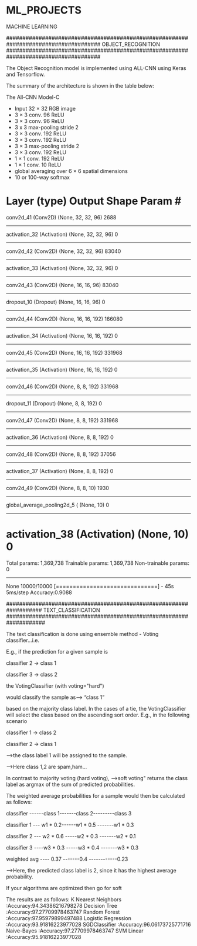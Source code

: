 # ML_PROJECTS
MACHINE LEARNING

#####################################################################################
                         OBJECT_RECOGNITION
#####################################################################################

The Object Recognition model is implemented using ALL-CNN using Keras and Tensorflow. 

The summary of the architecture is shown in the table below:

The All-CNN Model-C

* Input 32 × 32 RGB image
* 3 × 3 conv. 96 ReLU
* 3 × 3 conv. 96 ReLU
* 3 x 3 max-pooling stride 2
* 3 × 3 conv. 192 ReLU
* 3 × 3 conv. 192 ReLU
* 3 × 3 max-pooling stride 2
* 3 × 3 conv. 192 ReLU
* 1 × 1 conv. 192 ReLU
* 1 × 1 conv. 10 ReLU
* global averaging over 6 × 6 spatial dimensions
* 10 or 100-way softmax


Layer (type)                 Output Shape              Param #   
=================================================================
conv2d_41 (Conv2D)           (None, 32, 32, 96)        2688      
_________________________________________________________________
activation_32 (Activation)   (None, 32, 32, 96)        0         
_________________________________________________________________
conv2d_42 (Conv2D)           (None, 32, 32, 96)        83040     
_________________________________________________________________
activation_33 (Activation)   (None, 32, 32, 96)        0         
_________________________________________________________________
conv2d_43 (Conv2D)           (None, 16, 16, 96)        83040     
_________________________________________________________________
dropout_10 (Dropout)         (None, 16, 16, 96)        0         
_________________________________________________________________
conv2d_44 (Conv2D)           (None, 16, 16, 192)       166080    
_________________________________________________________________
activation_34 (Activation)   (None, 16, 16, 192)       0         
_________________________________________________________________
conv2d_45 (Conv2D)           (None, 16, 16, 192)       331968    
_________________________________________________________________
activation_35 (Activation)   (None, 16, 16, 192)       0         
_________________________________________________________________
conv2d_46 (Conv2D)           (None, 8, 8, 192)         331968    
_________________________________________________________________
dropout_11 (Dropout)         (None, 8, 8, 192)         0         
_________________________________________________________________
conv2d_47 (Conv2D)           (None, 8, 8, 192)         331968    
_________________________________________________________________
activation_36 (Activation)   (None, 8, 8, 192)         0         
_________________________________________________________________
conv2d_48 (Conv2D)           (None, 8, 8, 192)         37056     
_________________________________________________________________
activation_37 (Activation)   (None, 8, 8, 192)         0         
_________________________________________________________________
conv2d_49 (Conv2D)           (None, 8, 8, 10)          1930      
_________________________________________________________________
global_average_pooling2d_5 ( (None, 10)                0         
_________________________________________________________________
activation_38 (Activation)   (None, 10)                0         
=================================================================
Total params: 1,369,738
Trainable params: 1,369,738
Non-trainable params: 0
_________________________________________________________________
None
10000/10000 [==============================] - 45s 5ms/step
Accuracy:0.9088




###################################################################
TEXT_CLASSIFICATION					 
####################################################################

The text classification is done using 
ensemble method - Voting classifier...i.e.

E.g., if the prediction for a given sample is

classifier 2 -> class 1

classifier 3 -> class 2

the VotingClassifier (with voting="hard")

would classify the sample as--> “class 1”

based on the majority class label. In the cases of a tie, the VotingClassifier will select the class based on the ascending sort order. E.g., in the following scenario

classifier 1 -> class 2

classifier 2 -> class 1

-->the class label 1 will be assigned to the sample.

-->Here class 1,2 are spam,ham...

In contrast to majority voting (hard voting), -->soft voting" returns the class label as argmax of the sum of predicted probabilities.

The weighted average probabilities for a sample would then be calculated as follows:

classifier ------class 1-------class 2---------class 3

classifier 1 --- w1 * 0.2------w1 * 0.5 -------w1 * 0.3

classifier 2 --- w2 * 0.6 -----w2 * 0.3 -------w2 * 0.1

classifier 3 ----w3 * 0.3 -----w3 * 0.4 -------w3 * 0.3

weighted avg ---- 0.37 -------0.4 ------------0.23

-->Here, the predicted class label is 2, since it has the highest average probability.

If your algorithms are optimized then go for soft

The results are as follows:
K Nearest Neighbors :Accuracy:94.34386216798278
Decision Tree :Accuracy:97.27709978463747
Random Forest :Accuracy:97.95979899497488
Logistic Regression :Accuracy:93.91816223977028
SGDClassifier :Accuracy:96.06173725771716
Naive-Bayes :Accuracy:97.27709978463747
SVM Linear :Accuracy:95.91816223977028




